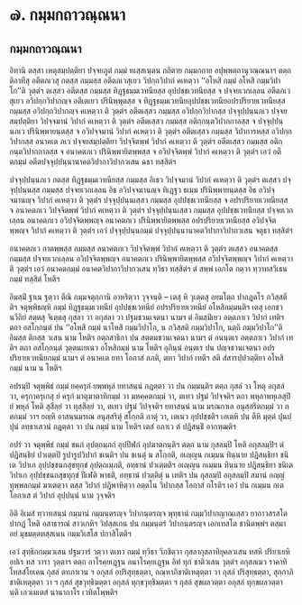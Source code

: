 <h1>๗. กมฺมกถาวณฺณนา</h1>
<h2>กมฺมกถาวณฺณนา</h2>
<p> อิทานิ  ตสฺสา เหตุสมฺปตฺติยา ปจฺจยภูตํ กมฺมํ ทเสฺสเนฺตน กถิตาย กมฺมกถาย อปุพฺพตฺถานุวณฺณนาฯ ตตฺถ ติอาทีสุ อตีตภเวสุ กตสฺส กมฺมสฺส อตีตภเวสุเยว  วิปกฺกวิปากํ คเหตฺวา ‘‘อโหสิ กมฺมํ อโหสิ กมฺมวิปาโก’’ติ วุตฺตํฯ ตเสฺสว อตีตสฺส กมฺมสฺส ทิฎฺฐธมฺมเวทนียสฺส อุปปชฺชเวทนียสฺส จ ปจฺจยเวกเลฺลน อตีตภเวสุเยว อวิปกฺกวิปากญฺจ อตีเตเยว ปรินิพฺพุตสฺส จ ทิฎฺฐธมฺมเวทนียอุปปชฺชเวทนียอปรปริยายเวทนียสฺส กมฺมสฺส อวิปกฺกวิปากญฺจ คเหตฺวา ติ วุตฺตํฯ อตีตเสฺสว กมฺมสฺส อวิปกฺกวิปากสฺส ปจฺจุปฺปนฺนภเว ปจฺจยสมฺปตฺติยา วิปจฺจมานํ วิปากํ คเหตฺวา ติ วุตฺตํฯ อตีตเสฺสว กมฺมสฺส อติกฺกนฺตวิปากกาลสฺส จ ปจฺจุปฺปนฺนภเว ปรินิพฺพายนฺตสฺส จ อวิปจฺจมานํ  วิปากํ คเหตฺวา ติ วุตฺตํฯ อตีตเสฺสว กมฺมสฺส วิปาการหสฺส อวิปกฺกวิปากสฺส อนาคเต ภเว ปจฺจยสมฺปตฺติยา วิปจฺจิตพฺพํ วิปากํ คเหตฺวา ติ วุตฺตํฯ อตีตเสฺสว กมฺมสฺส อติกฺกนฺตวิปากกาลสฺส จ อนาคตภเว ปรินิพฺพายิตพฺพสฺส จ อวิปจฺจิตพฺพํ วิปากํ คเหตฺวา ติ วุตฺตํฯ เอวํ อตีตกมฺมํ อตีตปจฺจุปฺปนฺนานาคตวิปากาวิปากวเสน ฉธา ทสฺสิตํฯ</p>


<p>ปจฺจุปฺปนฺนภเว กตสฺส ทิฎฺฐธมฺมเวทนียสฺส กมฺมสฺส อิเธว วิปจฺจมานํ วิปากํ คเหตฺวา ติ วุตฺตํฯ ตเสฺสว ปจฺจุปฺปนฺนสฺส กมฺมสฺส ปจฺจยเวกเลฺลน อิธ อวิปจฺจมานญฺจ ทิเฎฺฐว ธเมฺม ปรินิพฺพายนฺตสฺส อิธ อวิปจฺจมานญฺจ วิปากํ คเหตฺวา ติ วุตฺตํฯ ปจฺจุปฺปนฺนเสฺสว กมฺมสฺส อุปปชฺชเวทนียสฺส จ อปรปริยายเวทนียสฺส จ อนาคตภเว วิปจฺจิตพฺพํ วิปากํ คเหตฺวา ติ วุตฺตํฯ ปจฺจุปฺปนฺนเสฺสว กมฺมสฺส อุปปชฺชเวทนียสฺส ปจฺจยเวกเลฺลน อนาคตภเว  อวิปจฺจิตพฺพญฺจ อนาคตภเว ปรินิพฺพายิตพฺพสฺส อปรปริยายเวทนียสฺส อวิปจฺจิตพฺพญฺจ วิปากํ คเหตฺวา ติ วุตฺตํฯ เอวํ ปจฺจุปฺปนฺนกมฺมํ ปจฺจุปฺปนฺนานาคตวิปากาวิปากวเสน จตุธา ทสฺสิตํฯ</p>


<p>อนาคตภเว กาตพฺพสฺส กมฺมสฺส อนาคตภเว วิปจฺจิตพฺพํ วิปากํ คเหตฺวา ติ วุตฺตํฯ ตเสฺสว อนาคตสฺส  กมฺมสฺส ปจฺจยเวกเลฺลน อวิปจฺจิตพฺพญฺจ อนาคตภเว ปรินิพฺพายิตพฺพสฺส อวิปจฺจิตพฺพญฺจ วิปากํ คเหตฺวา ติ วุตฺตํฯ เอวํ อนาคตกมฺมํ อนาคตวิปากาวิปากวเสน ทฺวิธา ทสฺสิตํฯ ตํ สพฺพํ เอกโต กตฺวา ทฺวาทสวิเธน กมฺมํ ทสฺสิตํ โหติฯ</p>


<p>อิมสฺมิํ ฐาเน ฐตฺวา ตีณิ กมฺมจตุกฺกานิ อาหริตฺวา วุจฺจนฺติ – เตสุ หิ วุเตฺตสุ อยมโตฺถ ปากฎตโร ภวิสฺสตีติฯ จตุพฺพิธญฺหิ กมฺมํ ทิฎฺฐธมฺมเวทนียํ อุปปชฺชเวทนียํ อปรปริยายเวทนียํ อโหสิกมฺมนฺติฯ เตสุ เอกชวนวีถิยํ สตฺตสุ จิเตฺตสุ กุสลา วา อกุสลา วา ปฐมชวนเจตนา  นามฯ ตํ อิมสฺมิํเยว อตฺตภาเว วิปากํ เทติฯ ตถา อสโกฺกนฺตํ ปน ‘‘อโหสิ กมฺมํ นาโหสิ กมฺมวิปาโก, น ภวิสฺสติ กมฺมวิปาโก, นตฺถิ กมฺมวิปาโก’’ติ อิมสฺส ติกสฺส วเสน   นาม โหติฯ อตฺถสาธิกา ปน สตฺตมชวนเจตนา  นามฯ ตํ อนนฺตเร อตฺตภาเว วิปากํ เทติฯ ตถา อสโกฺกนฺตํ วุตฺตนเยเนว อโหสิกมฺมํ นาม โหติฯ อุภินฺนํ อนฺตเร ปน ปญฺจชวนเจตนา อปรปริยายเวทนียกมฺมํ นามฯ ตํ อนาคเต ยทา โอกาสํ ลภติ, ตทา วิปากํ เทติฯ สติ สํสารปฺปวตฺติยา อโหสิกมฺมํ นาม น โหติฯ</p>


<p>อปรมฺปิ จตุพฺพิธํ กมฺมํ ยคฺครุกํ ยพฺพหุลํ ยทาสนฺนํ กฎตฺตา วา ปน กมฺมนฺติฯ ตตฺถ กุสลํ วา โหตุ อกุสลํ วา, ครุกาครุเกสุ ยํ ครุกํ มาตุฆาตาทิกมฺมํ วา มหคฺคตกมฺมํ วา, ตเทว ปฐมํ วิปจฺจติฯ ตถา พหุลาพหุเลสุปิ ยํ พหุลํ โหติ สุสีลฺยํ วา ทุสฺสีลฺยํ วา, ตเทว ปฐมํ วิปจฺจติฯ ยทาสนฺนํ นาม มรณกาเล อนุสฺสริตกมฺมํ วา กตกมฺมํ วาฯ ยญฺหิ อาสนฺนมรเณ อนุสฺสริตุํ สโกฺกติ กาตุํ วา, เตเนว อุปปชฺชติฯ เอเตหิ ปน ตีหิ มุตฺตํ ปุนปฺปุนํ ลทฺธาเสวนํ กฎตฺตา วา ปน กมฺมํ นาม โหติฯ เตสํ อภาเว ตํ ปฎิสนฺธิํ อากฑฺฒติฯ</p>


<p>อปรํ  วา จตุพฺพิธํ กมฺมํ ชนกํ อุปตฺถมฺภกํ อุปปีฬกํ อุปฆาตกนฺติฯ ตตฺถ  นาม กุสลมฺปิ โหติ อกุสลมฺปิฯ ตํ ปฎิสนฺธิยํ ปวเตฺตปิ รูปารูปวิปากํ  ชเนติฯ  ปน ชเนตุํ น สโกฺกติ, อเญฺญน กเมฺมน ทินฺนาย ปฎิสนฺธิยา ชนิเต วิปาเก อุปฺปชฺชนกสุขทุกฺขํ อุปตฺถเมฺภติ, อทฺธานํ ปวเตฺตติฯ  อเญฺญน กเมฺมน ทินฺนาย ปฎิสนฺธิยา ชนิเต วิปาเก อุปฺปชฺชนกสุขทุกฺขํ ปีเฬติ พาธติ, อทฺธานํ ปวตฺติตุํ น เทติฯ  ปน กุสลมฺปิ อกุสลมฺปิ สมานํ อญฺญํ ทุพฺพลกมฺมํ ฆาเตตฺวา ตสฺส วิปากํ ปฎิพาหิตฺวา อตฺตโน วิปากสฺส โอกาสํ กโรติฯ เอวํ ปน กเมฺมน กเต โอกาเส ตํ วิปากํ อุปฺปนฺนํ นาม วุจฺจติฯ</p>


<p>อิติ อิเมสํ ทฺวาทสนฺนํ กมฺมานํ กมฺมนฺตรญฺจ วิปากนฺตรญฺจ พุทฺธานํ กมฺมวิปากญาณเสฺสว ยาถาวสรสโต ปากฎํ โหติ อสาธารณํ สาวเกหิฯ วิปสฺสเกน ปน กมฺมนฺตรํ วิปากนฺตรญฺจ เอกเทสโต ชานิตพฺพํฯ ตสฺมา อยํ มุขมตฺตทสฺสเนน กมฺมวิเสโส ปกาสิโตติฯ</p>


<p> เอวํ สุทฺธิกกมฺมวเสน ปฐมวารํ วตฺวา ตเทว กมฺมํ ทฺวิธา วิภชิตฺวา กุสลากุสลาทิยุคลวเสน ทสหิ ปริยาเยหิ อปเร ทส วารา วุตฺตาฯ ตตฺถ อาโรคฺยเฎฺฐน  อนาโรคฺยเฎฺฐน  อิทํ ทุกํ ชาติวเสน วุตฺตํฯ อกุสลเมว  ราคาทิโทสสํโยเคน  กุสลํ ตทภาเวน ฯ อกุสลํ อปริสุทฺธตฺตา, กณฺหาภิชาติเหตุตฺตา วา  กุสลํ ปริสุทฺธตฺตา, สุกฺกาภิชาติเหตุตฺตา วา ฯ กุสลํ สุขวุทฺธิมตฺตา  อกุสลํ ทุกฺขวุทฺธิมตฺตา ฯ กุสลํ สุขผลวตฺตา  อกุสลํ ทุกฺขผลวตฺตา นฺติ เอวเมเตสํ นานากาโร เวทิตโพฺพติฯ</p>

</p>





